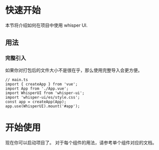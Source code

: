 # 快速开始

本节将介绍如何在项目中使用 whisper UI.
## 用法
### 完整引入
如果你对打包后的文件大小不是很在乎，那么使用完整导入会更方便。
```
// main.ts
import { createApp } from 'vue';
import App from './App.vue';
import WhisperUI from 'whisper-ui';
import 'whisper-ui/es/style.css';
const app = createApp(App);
app.use(WhisperUI).mount('#app');
```
# 开始使用
现在你可以启动项目了。 对于每个组件的用法，请参考单个组件对应的文档。